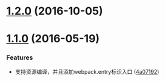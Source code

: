 <a name="1.2.0"></a>
# [1.2.0](https://github.com/ploverjs/plover-assets-webpack/compare/v1.1.0...v1.2.0) (2016-10-05)



<a name="1.1.0"></a>
# [1.1.0](https://github.com/ploverjs/plover-assets-webpack/compare/v1.0.0...v1.1.0) (2016-05-19)


### Features

* 支持资源编译，并且添加webpack.entry标识入口 ([4a07192](https://github.com/ploverjs/plover-assets-webpack/commit/4a07192))



